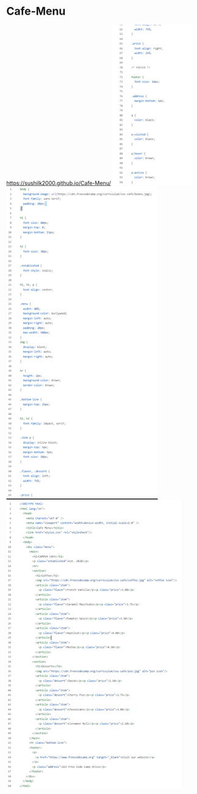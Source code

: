 # Cafe-Menu
https://sushilk2000.github.io/Cafe-Menu/
![SS1](<./Screenshot 2023-08-31 174932.png>)
![SS2](<./Screenshot 2023-08-31 174922.png>)
![SS3](<./Screenshot 2023-08-31 173727.png>)
